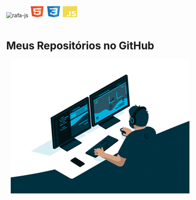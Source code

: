 <!DOCTYPE html>
<html>
<head>
    <title>Meus Repositórios</title>
  <div id="cabecalho">
  <!---<img style="display: inline-block;" height="180em" src="https://github-readme-stats.vercel.app/api?username=ShadeGarden&theme=yeblu&show_icons=true&count_private=true&include_all_commits=true&hide=contribs" />--->
  <img alt="rafa-js" height="30" width="40" src="https://camo.githubusercontent.com/e9141be13e6bea8c50af6d48f64700246faed666040ead23e74d4fc27bf411e3/68747470733a2f2f696d672e69636f6e73382e636f6d2f666c75656e742f34382f3030303030302f76697375616c2d73747564696f2d636f64652d323031392e706e67">
  <img alt="rafa-js" height="30" width="40" src="https://raw.githubusercontent.com/devicons/devicon/master/icons/html5/html5-original.svg">
  <img alt="rafa-js" height="30" width="40" src="https://raw.githubusercontent.com/devicons/devicon/master/icons/css3/css3-original.svg">
  <img alt="rafa-js" height="30" width="40" src="https://raw.githubusercontent.com/devicons/devicon/master/icons/javascript/javascript-plain.svg"><br/><br/>
</div>
</head>
<body>
    <h1>Meus Repositórios no GitHub</h1>
    <ul id="repository-list"></ul>
    <script>
         const username = "ShadeGarden";
          fetch(`https://api.github.com/users/${Shadegarden}/repos`)
            .then(response => response.json())
            .then(data => {
                const repositoryList = document.getElementById("repository-list");
                data.forEach(repo => {
                    const listItem = document.createElement("li");
                    const link = document.createElement("a");
                    link.href = repo.html_url;
                    link.textContent = repo.name;
                    listItem.appendChild(link);
                    repositoryList.appendChild(listItem);
                });
            })
            .catch(error => console.error(error));
    </script>
  <div style="text-align: center;">
  <img alt="Programador" height="360" width="480" src="https://github.com/kazuyabr/kazuyabr/blob/main/programador.gif">
</div>
</body>
</html>



